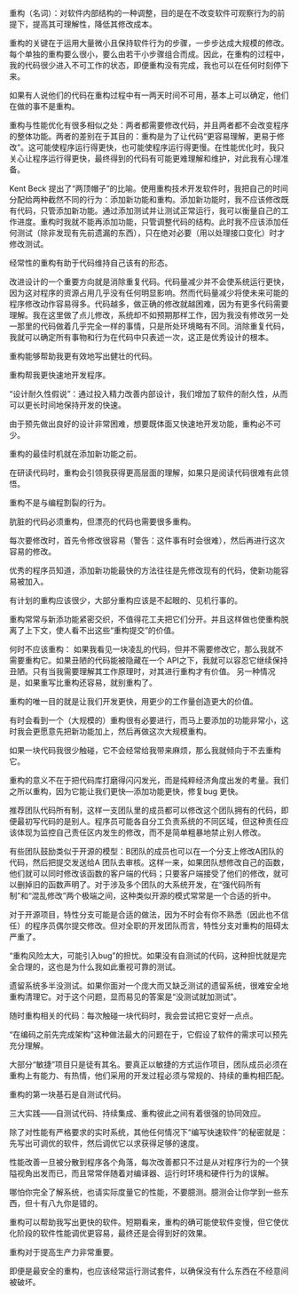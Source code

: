重构（名词）：对软件内部结构的一种调整，目的是在不改变软件可观察行为的前提下，提高其可理解性，降低其修改成本。

重构的关键在于运用大量微小且保持软件行为的步骤，一步步达成大规模的修改。每个单独的重构要么很小，要么由若干小步骤组合而成。因此，在重构的过程中，我的代码很少进入不可工作的状态，即便重构没有完成，我也可以在任何时刻停下来。

如果有人说他们的代码在重构过程中有一两天时间不可用，基本上可以确定，他们在做的事不是重构。

重构与性能优化有很多相似之处：两者都需要修改代码，并且两者都不会改变程序的整体功能。两者的差别在于其目的：重构是为了让代码“更容易理解，更易于修改”。这可能使程序运行得更快，也可能使程序运行得更慢。在性能优化时，我只关心让程序运行得更快，最终得到的代码有可能更难理解和维护，对此我有心理准备。

Kent Beck 提出了“两顶帽子”的比喻。使用重构技术开发软件时，我把自己的时间分配给两种截然不同的行为：添加新功能和重构。添加新功能时，我不应该修改既有代码，只管添加新功能。通过添加测试并让测试正常运行，我可以衡量自己的工作进度。重构时我就不能再添加功能，只管调整代码的结构。此时我不应该添加任何测试（除非发现有先前遗漏的东西），只在绝对必要（用以处理接口变化）时才修改测试。

经常性的重构有助于代码维持自己该有的形态。

改进设计的一个重要方向就是消除重复代码。代码量减少并不会使系统运行更快，因为这对程序的资源占用几乎没有任何明显影响。然而代码量减少将使未来可能的程序修改动作容易得多。代码越多，做正确的修改就越困难，因为有更多代码需要理解。我在这里做了点儿修改，系统却不如预期那样工作，因为我没有修改另一处一那里的代码做着几乎完全一样的事情，只是所处环境略有不同。消除重复代码，我就可以确定所有事物和行为在代码中只表述一次，这正是优秀设计的根本。

重构能够帮助我更有效地写出健壮的代码。

重构帮我更快速地开发程序。

“设计耐久性假说”：通过投入精力改善内部设计，我们增加了软件的耐久性，从而可以更长时间地保持开发的快速。

由于预先做出良好的设计非常困难，想要既体面又快速地开发功能，重构必不可少。

重构的最佳时机就在添加新功能之前。

在研读代码时，重构会引领我获得更高层面的理解，如果只是阅读代码很难有此领悟。

重构不是与编程割裂的行为。

肮脏的代码必须重构，但漂亮的代码也需要很多重构。

每次要修改时，首先令修改很容易（警告：这件事有时会很难），然后再进行这次容易的修改。

优秀的程序员知道，添加新功能最快的方法往往是先修改现有的代码，使新功能容易被加入。

有计划的重构应该很少，大部分重构应该是不起眼的、见机行事的。

重构常常与新添功能紧密交织，不值得花工夫把它们分开。并且这样做也使重构脱离了上下文，使人看不出这些“重构提交”的价值。

何时不应该重构：
如果我看见一块凌乱的代码，但并不需要修改它，那么我就不需要重构它。如果丑陋的代码能被隐藏在一个 API之下，我就可以容忍它继续保持丑陋。只有当我需要理解其工作原理时，对其进行重构才有价值。
另一种情况是，如果重写比重构还容易，就别重构了。

重构的唯一目的就是让我们开发更快，用更少的工作量创造更大的价值。

有时会看到一个（大规模的）重构很有必要进行，而马上要添加的功能非常小，这时我会更愿意先把新功能加上，然后再做这次大规模重构。

如果一块代码我很少触碰，它不会经常给我带来麻烦，那么我就倾向于不去重构它。

重构的意义不在于把代码库打磨得闪闪发光，而是纯粹经济角度出发的考量。我们之所以重构，因为它能让我们更快—添加功能更快，修复bug 更快。

推荐团队代码所有制，这样一支团队里的成员都可以修改这个团队拥有的代码，即便最初写代码的是别人。程序员可能各自分工负责系统的不同区域，但这种责任应该体现为监控自己责任区内发生的修改，而不是简单粗暴地禁止别人修改。

有些团队鼓励类似于开源的模型：B团队的成员也可以在一个分支上修改A团队的代码，然后把提交发送给A 团队去审核。这样一来，如果团队想修改自己的函数，他们就可以同时修改该函数的客户端的代码；只要客户端接受了他们的修改，就可以删掉旧的函数声明了。对于涉及多个团队的大系统开发，在“强代码所有制”和“混乱修改”两个极端之间，这种类似开源的模式常常是一个合适的折中。

对于开源项目，特性分支可能是合适的做法，因为不时会有你不熟悉（因此也不信任）的程序员偶尔提交修改。但对全职的开发团队而言，特性分支对重构的阻碍太严重了。

“重构风险太大，可能引入bug”的担忧。如果没有自测试的代码，这种担忧就是完全合理的，这也是为什么我如此重视可靠的测试。

遗留系统多半没测试。如果你面对一个庞大而又缺乏测试的遗留系统，很难安全地重构清理它。对于这个问题，显而易见的答案是“没测试就加测试”。

随时重构相关的代码：每次触碰一块代码时，我会尝试把它变好一点点。

“在编码之前先完成架构”这种做法最大的问题在于，它假设了软件的需求可以预先充分理解。

大部分“敏捷”项目只是徒有其名。要真正以敏捷的方式运作项目，团队成员必须在重构上有能力、有热情，他们采用的开发过程必须与常规的、持续的重构相匹配。

重构的第一块基石是自测试代码。

三大实践——自测试代码、持续集成、重构彼此之间有着很强的协同效应。

除了对性能有严格要求的实时系统，其他任何情况下“编写快速软件”的秘密就是：先写出可调优的软件，然后调优它以求获得足够的速度。

性能改善一旦被分散到程序各个角落，每次改善都只不过是从对程序行为的一个狭隘视角出发而已，而且常常伴随着对编译器、运行时环境和硬件行为的误解。

哪怕你完全了解系统，也请实际度量它的性能，不要臆测。臆测会让你学到一些东西，但十有八九你是错的。

重构可以帮助我写出更快的软件。短期看来，重构的确可能使软件变慢，但它使优化阶段的软件性能调优更容易，最终还是会得到好的效果。

重构对于提高生产力非常重要。

即便是最安全的重构，也应该经常运行测试套件，以确保没有什么东西在不经意间被破坏。